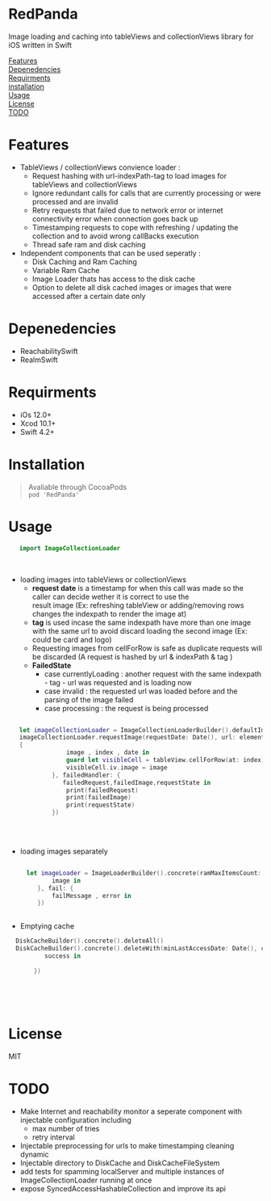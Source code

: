 # RedPanda
Image loading and caching into tableViews and collectionViews library for iOS written in Swift

[Features](#Features)  
[Depenedencies](#Depenedencies)  
[Requirments](#Requirments)  
[installation](#installation)  
[Usage](#Usage)  
[License](#License)  
[TODO](#TODO)  



# Features
   * TableViews / collectionViews convience loader :
      - Request hashing with url-indexPath-tag to load images for tableViews and collectionViews 
      - Ignore redundant calls for calls that are currently processing or were processed and are invalid 
      - Retry requests that failed due to network error or internet connectivity error when connection goes back up
      - Timestamping requests to cope with refreshing / updating the collection and to avoid wrong callBacks execution
      - Thread safe ram and disk caching 
   * Independent components that can be used seperatly :    
        - Disk Caching and Ram Caching 
        - Variable Ram Cache 
        - Image Loader thats has access to the disk cache 
        - Option to delete all disk cached images or images that were accessed after a certain date only 
# Depenedencies 
  * ReachabilitySwift
  * RealmSwift 
  
  
# Requirments
  * iOs 12.0+
  * Xcod 10.1+
  * Swift 4.2+

# Installation
 > Avaliable through CocoaPods  
  ``` pod 'RedPanda' ```
# Usage
```swift
   import ImageCollectionLoader
```
<br/>

* loading images into tableViews or collectionViews
  - __request date__ is a timestamp for when this call was made so the caller can decide wether it is  correct to use the  
     result image (Ex: refreshing tableView or adding/removing rows changes the indexpath to render the image at)  
  - __tag__ is used incase the same indexpath have more than one image with the same url to avoid discard loading the second 
    image (Ex: could be card and logo)   
  - Requesting images from cellForRow is safe as duplicate requests will be discarded (A request is hashed by url & 
    indexPath & tag ) 
  - __FailedState__ 
    + case currentlyLoading : another request with the same indexpath - tag - url was requested and is loading now
    + case invalid : the requested url was loaded before and the parsing of the image failed
    + case processing : the request is being processed
    
```swift

   let imageCollectionLoader = ImageCollectionLoaderBuilder().defaultImp(ramMaxItemsCount: 60)
   imageCollectionLoader.requestImage(requestDate: Date(), url: element, indexPath: indexPath, tag: "card", successHandler:         
   {
                image , index , date in
                guard let visibleCell = tableView.cellForRow(at: index) as? cell else {return}
                visibleCell.iv.image = image
            }, failedHandler: {
               failedRequest,failedImage,requestState in
                print(failedRequest)
                print(failedImage)
                print(requestState)
            })
            
```
<br/>  

  * loading images separately

```swift

     let imageLoader = ImageLoaderBuilder().concrete(ramMaxItemsCount: 50).getImageFrom(urlString: "testUrl", completion: {
            image in
        }, fail: {
            failMessage , error in 
        })
        
```

  * Emptying cache 
  ```swift
    DiskCacheBuilder().concrete().deleteAll()
    DiskCacheBuilder().concrete().deleteWith(minLastAccessDate: Date(), completion: {
            success in
            
         })
       
    
```




<br/>

# License
  MIT

# TODO
   
  - Make Internet and reachability monitor a seperate component with injectable configuration including
    + max number of tries 
    + retry interval
  - Injectable preprocessing for urls to make timestamping cleaning dynamic 
  - Injectable directory to DiskCache and DiskCacheFileSystem 
  - add tests for spamming localServer and multiple instances of ImageCollectionLoader running at once
  - expose SyncedAccessHashableCollection and improve its api
     
